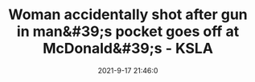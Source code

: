 ---
"title": "Woman accidentally shot after gun in man&amp;#39;s pocket goes off at McDonald&amp;#39;s - KSLA"
"date": "2021-9-17 21:46:0"
"feed_name": "GOOGLENEWSINDUSTRIAL"
"feed_website": "https://news.google.com/search?q=industrial%2Bincident&hl=en-US&gl=US&ceid=US:en"
"feed_rss": "https://news.google.com/rss/search?q=industrial%2Bincident&hl=en-US&gl=US&ceid=US:en"
"link": "https://www.ksla.com/2021/09/17/woman-accidentally-shot-after-gun-mans-pocket-goes-off-mcdonalds/"
"file": "_posts/2021-1-1-37b5540f9879fd4d7d19916e7a2ed702f3c9b266.md"
"accident": "0"
"drilling": "0"
"dead": "0"
"injured": "0"
---